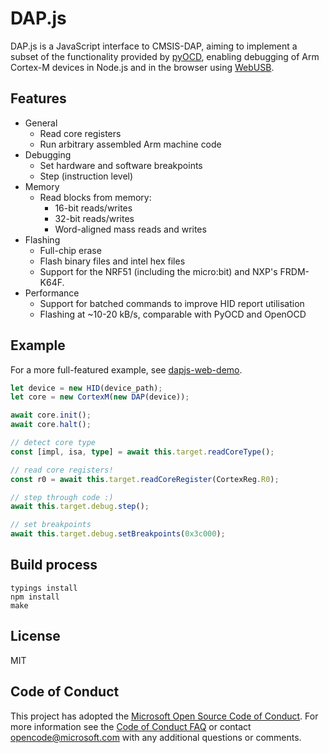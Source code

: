 # DAP.js

DAP.js is a JavaScript interface to CMSIS-DAP, aiming to implement a subset of
the functionality provided by [pyOCD](https://github.com/mbedmicro/pyOCD), enabling
debugging of Arm Cortex-M devices in Node.js and in the browser using [WebUSB](https://developers.google.com/web/updates/2016/03/access-usb-devices-on-the-web).

## Features

- General
    - Read core registers
    - Run arbitrary assembled Arm machine code
- Debugging
    - Set hardware and software breakpoints
    - Step (instruction level)
- Memory
    - Read blocks from memory:
        - 16-bit reads/writes
        - 32-bit reads/writes
        - Word-aligned mass reads and writes
- Flashing
    - Full-chip erase
    - Flash binary files and intel hex files
    - Support for the NRF51 (including the micro:bit) and NXP's FRDM-K64F.
- Performance
    - Support for batched commands to improve HID report utilisation
    - Flashing at ~10-20 kB/s, comparable with PyOCD and OpenOCD

## Example

For a more full-featured example, see [dapjs-web-demo](https://github.com/ArmMbed/dapjs-web-demo).

```typescript
let device = new HID(device_path);
let core = new CortexM(new DAP(device));

await core.init();
await core.halt();

// detect core type
const [impl, isa, type] = await this.target.readCoreType();

// read core registers!
const r0 = await this.target.readCoreRegister(CortexReg.R0);

// step through code :)
await this.target.debug.step();

// set breakpoints
await this.target.debug.setBreakpoints(0x3c000);
```

## Build process

```
typings install
npm install
make
```

## License

MIT

## Code of Conduct

This project has adopted the [Microsoft Open Source Code of Conduct](https://opensource.microsoft.com/codeofconduct/). For more information see the [Code of Conduct FAQ](https://opensource.microsoft.com/codeofconduct/faq/) or contact [opencode@microsoft.com](mailto:opencode@microsoft.com) with any additional questions or comments.
